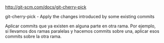 http://git-scm.com/docs/git-cherry-pick

git-cherry-pick - Apply the changes introduced by some existing commits

Aplicar commits que ya existen en alguna parte en otra rama.
Por ejemplo, si llevamos dos ramas paralelas y hacemos commits sobre una, aplicar esos commits sobre la otra rama.
